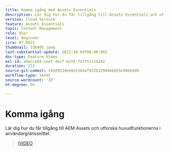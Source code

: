 ```yaml
---
title: Komma igång med Assets Essentials
description: Lär dig hur du får tillgång till Assets Essentials och utforska de viktigaste aspekterna i användargränssnittet.
version: Cloud Service
feature: Assets Essentials
topic: Content Management
role: User
level: Beginner
jira: KT-8021
thumbnail: 336005.jpeg
last-substantial-update: 2022-10-03T00:00:00Z
doc-type: Feature Video
exl-id: a0accb94-ceef-4ecf-b1f6-f47751114242
duration: 251
source-git-commit: 54509339ee8e538daf432b329ddebb55e98bb6d9
workflow-type: tm+mt
source-wordcount: '37'
ht-degree: 0%

---
```


# Komma igång

Lär dig hur du får tillgång till AEM Assets och utforska huvudfunktionerna i användargränssnittet.

>[!VIDEO](https://video.tv.adobe.com/v/336005?quality=12&learn=on)
